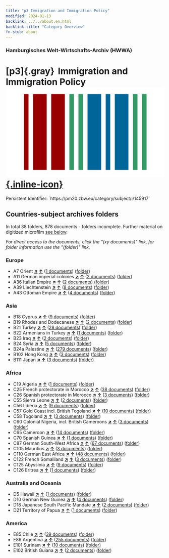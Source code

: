 ```yaml
---
title: "p3 Immigration and Immigration Policy"
modified: 2024-01-13
backlink: ../../about.en.html
backlink-title: "Category Overview"
fn-stub: about
---
```


### Hamburgisches Welt-Wirtschafts-Archiv (HWWA)

# [p3]{.gray}&#8201; Immigration and Immigration Policy &#160; [![Wikidata](/images/Wikidata-logo.svg "Wikidata"){.inline-icon}](http://www.wikidata.org/entity/Q99428101)

<div class="hint">Persistent Identifier: `https://pm20.zbw.eu/category/subject/i/145917`</div>







## Countries-subject archives folders







In total 38 folders, 878 documents - folders incomplete. Further material on digitized microfilm [see below](#filmsections).

_For direct access to the documents, click the "(xy documents)" link, for folder information use the "(folder)" link._



### Europe

- A7 Orient [**&nearr;**](../../../geo/i/140902/about.en.html "Orient (all folders)") [**&uarr;**](../../../geo/about.en.html#A7 "Country category system") (<a href="https://pm20.zbw.eu/iiifview/folder/sh/140902,145917" title="about: Orient : Immigration and Immigration Policy" target="_blank">1 documents</a>) ([folder](../../../../folder/sh/1409xx/140902/1459xx/145917/about.en.html))
- A11 German imperial colonies [**&nearr;**](../../../geo/i/140960/about.en.html "German imperial colonies (all folders)") [**&uarr;**](../../../geo/about.en.html#A11 "Country category system") (<a href="https://pm20.zbw.eu/iiifview/folder/sh/140960,145917" title="about: German imperial colonies : Immigration and Immigration Policy" target="_blank">2 documents</a>) ([folder](../../../../folder/sh/1409xx/140960/1459xx/145917/about.en.html))
- A36 Italian Empire [**&nearr;**](../../../geo/i/141012/about.en.html "Italian Empire (all folders)") [**&uarr;**](../../../geo/about.en.html#A36 "Country category system") (<a href="https://pm20.zbw.eu/iiifview/folder/sh/141012,145917" title="about: Italian Empire : Immigration and Immigration Policy" target="_blank">2 documents</a>) ([folder](../../../../folder/sh/1410xx/141012/1459xx/145917/about.en.html))
- A39 Liechtenstein [**&nearr;**](../../../geo/i/141016/about.en.html "Liechtenstein (all folders)") [**&uarr;**](../../../geo/about.en.html#A39 "Country category system") (<a href="https://pm20.zbw.eu/iiifview/folder/sh/141016,145917" title="about: Liechtenstein : Immigration and Immigration Policy" target="_blank">8 documents</a>) ([folder](../../../../folder/sh/1410xx/141016/1459xx/145917/about.en.html))
- A43 Ottoman Empire [**&nearr;**](../../../geo/i/141034/about.en.html "Ottoman Empire (all folders)") [**&uarr;**](../../../geo/about.en.html#A43 "Country category system") (<a href="https://pm20.zbw.eu/iiifview/folder/sh/141034,145917" title="about: Ottoman Empire : Immigration and Immigration Policy" target="_blank">4 documents</a>) ([folder](../../../../folder/sh/1410xx/141034/1459xx/145917/about.en.html))

### Asia

- B18 Cyprus [**&nearr;**](../../../geo/i/141079/about.en.html "Cyprus (all folders)") [**&uarr;**](../../../geo/about.en.html#B18 "Country category system") (<a href="https://pm20.zbw.eu/iiifview/folder/sh/141079,145917" title="about: Cyprus : Immigration and Immigration Policy" target="_blank">9 documents</a>) ([folder](../../../../folder/sh/1410xx/141079/1459xx/145917/about.en.html))
- B19 Rhodes and Dodecanese [**&nearr;**](../../../geo/i/141106/about.en.html "Rhodes and Dodecanese (all folders)") [**&uarr;**](../../../geo/about.en.html#B19 "Country category system") (<a href="https://pm20.zbw.eu/iiifview/folder/sh/141106,145917" title="about: Rhodes and Dodecanese : Immigration and Immigration Policy" target="_blank">2 documents</a>) ([folder](../../../../folder/sh/1411xx/141106/1459xx/145917/about.en.html))
- B21 Turkey [**&nearr;**](../../../geo/i/141111/about.en.html "Turkey (all folders)") [**&uarr;**](../../../geo/about.en.html#B21 "Country category system") (<a href="https://pm20.zbw.eu/iiifview/folder/sh/141111,145917" title="about: Turkey : Immigration and Immigration Policy" target="_blank">28 documents</a>) ([folder](../../../../folder/sh/1411xx/141111/1459xx/145917/about.en.html))
- B22 Armenians in Turkey [**&nearr;**](../../../geo/i/141112/about.en.html "Armenians in Turkey (all folders)") [**&uarr;**](../../../geo/about.en.html#B22 "Country category system") (<a href="https://pm20.zbw.eu/iiifview/folder/sh/141112,145917" title="about: Armenians in Turkey : Immigration and Immigration Policy" target="_blank">1 documents</a>) ([folder](../../../../folder/sh/1411xx/141112/1459xx/145917/about.en.html))
- B23 Iraq [**&nearr;**](../../../geo/i/141113/about.en.html "Iraq (all folders)") [**&uarr;**](../../../geo/about.en.html#B23 "Country category system") (<a href="https://pm20.zbw.eu/iiifview/folder/sh/141113,145917" title="about: Iraq : Immigration and Immigration Policy" target="_blank">2 documents</a>) ([folder](../../../../folder/sh/1411xx/141113/1459xx/145917/about.en.html))
- B24 Syria [**&nearr;**](../../../geo/i/141114/about.en.html "Syria (all folders)") [**&uarr;**](../../../geo/about.en.html#B24 "Country category system") (<a href="https://pm20.zbw.eu/iiifview/folder/sh/141114,145917" title="about: Syria : Immigration and Immigration Policy" target="_blank">5 documents</a>) ([folder](../../../../folder/sh/1411xx/141114/1459xx/145917/about.en.html))
- B24a Palestine [**&nearr;**](../../../geo/i/141115/about.en.html "Palestine (all folders)") [**&uarr;**](../../../geo/about.en.html#B24a "Country category system") (<a href="https://pm20.zbw.eu/iiifview/folder/sh/141115,145917" title="about: Palestine : Immigration and Immigration Policy" target="_blank">279 documents</a>) ([folder](../../../../folder/sh/1411xx/141115/1459xx/145917/about.en.html))
- B102 Hong Kong [**&nearr;**](../../../geo/i/141268/about.en.html "Hong Kong (all folders)") [**&uarr;**](../../../geo/about.en.html#B102 "Country category system") (<a href="https://pm20.zbw.eu/iiifview/folder/sh/141268,145917" title="about: Hong Kong : Immigration and Immigration Policy" target="_blank">3 documents</a>) ([folder](../../../../folder/sh/1412xx/141268/1459xx/145917/about.en.html))
- B111 Japan [**&nearr;**](../../../geo/i/141272/about.en.html "Japan (all folders)") [**&uarr;**](../../../geo/about.en.html#B111 "Country category system") (<a href="https://pm20.zbw.eu/iiifview/folder/sh/141272,145917" title="about: Japan : Immigration and Immigration Policy" target="_blank">3 documents</a>) ([folder](../../../../folder/sh/1412xx/141272/1459xx/145917/about.en.html))

### Africa

- C19 Algeria [**&nearr;**](../../../geo/i/141354/about.en.html "Algeria (all folders)") [**&uarr;**](../../../geo/about.en.html#C19 "Country category system") (<a href="https://pm20.zbw.eu/iiifview/folder/sh/141354,145917" title="about: Algeria : Immigration and Immigration Policy" target="_blank">1 documents</a>) ([folder](../../../../folder/sh/1413xx/141354/1459xx/145917/about.en.html))
- C25 French protectorate in Morocco [**&nearr;**](../../../geo/i/141358/about.en.html "French protectorate in Morocco (all folders)") [**&uarr;**](../../../geo/about.en.html#C25 "Country category system") (<a href="https://pm20.zbw.eu/iiifview/folder/sh/141358,145917" title="about: French protectorate in Morocco : Immigration and Immigration Policy" target="_blank">38 documents</a>) ([folder](../../../../folder/sh/1413xx/141358/1459xx/145917/about.en.html))
- C26 Spanish protectorate in Morocco [**&nearr;**](../../../geo/i/141359/about.en.html "Spanish protectorate in Morocco (all folders)") [**&uarr;**](../../../geo/about.en.html#C26 "Country category system") (<a href="https://pm20.zbw.eu/iiifview/folder/sh/141359,145917" title="about: Spanish protectorate in Morocco : Immigration and Immigration Policy" target="_blank">3 documents</a>) ([folder](../../../../folder/sh/1413xx/141359/1459xx/145917/about.en.html))
- C55 Sierra Leone [**&nearr;**](../../../geo/i/141404/about.en.html "Sierra Leone (all folders)") [**&uarr;**](../../../geo/about.en.html#C55 "Country category system") (<a href="https://pm20.zbw.eu/iiifview/folder/sh/141404,145917" title="about: Sierra Leone : Immigration and Immigration Policy" target="_blank">2 documents</a>) ([folder](../../../../folder/sh/1414xx/141404/1459xx/145917/about.en.html))
- C56 Liberia [**&nearr;**](../../../geo/i/141405/about.en.html "Liberia (all folders)") [**&uarr;**](../../../geo/about.en.html#C56 "Country category system") (<a href="https://pm20.zbw.eu/iiifview/folder/sh/141405,145917" title="about: Liberia : Immigration and Immigration Policy" target="_blank">9 documents</a>) ([folder](../../../../folder/sh/1414xx/141405/1459xx/145917/about.en.html))
- C57 Gold Coast incl. British Togoland [**&nearr;**](../../../geo/i/141406/about.en.html "Gold Coast incl. British Togoland (all folders)") [**&uarr;**](../../../geo/about.en.html#C57 "Country category system") (<a href="https://pm20.zbw.eu/iiifview/folder/sh/141406,145917" title="about: Gold Coast incl. British Togoland : Immigration and Immigration Policy" target="_blank">10 documents</a>) ([folder](../../../../folder/sh/1414xx/141406/1459xx/145917/about.en.html))
- C58 Togoland [**&nearr;**](../../../geo/i/141408/about.en.html "Togoland (all folders)") [**&uarr;**](../../../geo/about.en.html#C58 "Country category system") (<a href="https://pm20.zbw.eu/iiifview/folder/sh/141408,145917" title="about: Togoland : Immigration and Immigration Policy" target="_blank">3 documents</a>) ([folder](../../../../folder/sh/1414xx/141408/1459xx/145917/about.en.html))
- C60 Colonial Nigeria, incl. British Cameroons [**&nearr;**](../../../geo/i/141409/about.en.html "Colonial Nigeria, incl. British Cameroons (all folders)") [**&uarr;**](../../../geo/about.en.html#C60 "Country category system") (<a href="https://pm20.zbw.eu/iiifview/folder/sh/141409,145917" title="about: Colonial Nigeria, incl. British Cameroons : Immigration and Immigration Policy" target="_blank">3 documents</a>) ([folder](../../../../folder/sh/1414xx/141409/1459xx/145917/about.en.html))
- C65 Cameroon [**&nearr;**](../../../geo/i/141410/about.en.html "Cameroon (all folders)") [**&uarr;**](../../../geo/about.en.html#C65 "Country category system") (<a href="https://pm20.zbw.eu/iiifview/folder/sh/141410,145917" title="about: Cameroon : Immigration and Immigration Policy" target="_blank">14 documents</a>) ([folder](../../../../folder/sh/1414xx/141410/1459xx/145917/about.en.html))
- C70 Spanish Guinea [**&nearr;**](../../../geo/i/141412/about.en.html "Spanish Guinea (all folders)") [**&uarr;**](../../../geo/about.en.html#C70 "Country category system") (<a href="https://pm20.zbw.eu/iiifview/folder/sh/141412,145917" title="about: Spanish Guinea : Immigration and Immigration Policy" target="_blank">1 documents</a>) ([folder](../../../../folder/sh/1414xx/141412/1459xx/145917/about.en.html))
- C87 German South-West Africa [**&nearr;**](../../../geo/i/141450/about.en.html "German South-West Africa (all folders)") [**&uarr;**](../../../geo/about.en.html#C87 "Country category system") (<a href="https://pm20.zbw.eu/iiifview/folder/sh/141450,145917" title="about: German South-West Africa : Immigration and Immigration Policy" target="_blank">67 documents</a>) ([folder](../../../../folder/sh/1414xx/141450/1459xx/145917/about.en.html))
- C105 Mauritius [**&nearr;**](../../../geo/i/141469/about.en.html "Mauritius (all folders)") [**&uarr;**](../../../geo/about.en.html#C105 "Country category system") (<a href="https://pm20.zbw.eu/iiifview/folder/sh/141469,145917" title="about: Mauritius : Immigration and Immigration Policy" target="_blank">3 documents</a>) ([folder](../../../../folder/sh/1414xx/141469/1459xx/145917/about.en.html))
- C110 German East Africa [**&nearr;**](../../../geo/i/141471/about.en.html "German East Africa (all folders)") [**&uarr;**](../../../geo/about.en.html#C110 "Country category system") (<a href="https://pm20.zbw.eu/iiifview/folder/sh/141471,145917" title="about: German East Africa : Immigration and Immigration Policy" target="_blank">48 documents</a>) ([folder](../../../../folder/sh/1414xx/141471/1459xx/145917/about.en.html))
- C122 French Somaliland [**&nearr;**](../../../geo/i/141479/about.en.html "French Somaliland (all folders)") [**&uarr;**](../../../geo/about.en.html#C122 "Country category system") (<a href="https://pm20.zbw.eu/iiifview/folder/sh/141479,145917" title="about: French Somaliland : Immigration and Immigration Policy" target="_blank">3 documents</a>) ([folder](../../../../folder/sh/1414xx/141479/1459xx/145917/about.en.html))
- C125 Abyssinia [**&nearr;**](../../../geo/i/141482/about.en.html "Abyssinia (all folders)") [**&uarr;**](../../../geo/about.en.html#C125 "Country category system") (<a href="https://pm20.zbw.eu/iiifview/folder/sh/141482,145917" title="about: Abyssinia : Immigration and Immigration Policy" target="_blank">9 documents</a>) ([folder](../../../../folder/sh/1414xx/141482/1459xx/145917/about.en.html))
- C126 Eritrea [**&nearr;**](../../../geo/i/141483/about.en.html "Eritrea (all folders)") [**&uarr;**](../../../geo/about.en.html#C126 "Country category system") (<a href="https://pm20.zbw.eu/iiifview/folder/sh/141483,145917" title="about: Eritrea : Immigration and Immigration Policy" target="_blank">1 documents</a>) ([folder](../../../../folder/sh/1414xx/141483/1459xx/145917/about.en.html))

### Australia and Oceania

- D5 Hawaii [**&nearr;**](../../../geo/i/141595/about.en.html "Hawaii (all folders)") [**&uarr;**](../../../geo/about.en.html#D5 "Country category system") (<a href="https://pm20.zbw.eu/iiifview/folder/sh/141595,145917" title="about: Hawaii : Immigration and Immigration Policy" target="_blank">1 documents</a>) ([folder](../../../../folder/sh/1415xx/141595/1459xx/145917/about.en.html))
- D10 German New Guinea [**&nearr;**](../../../geo/i/141601/about.en.html "German New Guinea (all folders)") [**&uarr;**](../../../geo/about.en.html#D10 "Country category system") (<a href="https://pm20.zbw.eu/iiifview/folder/sh/141601,145917" title="about: German New Guinea : Immigration and Immigration Policy" target="_blank">4 documents</a>) ([folder](../../../../folder/sh/1416xx/141601/1459xx/145917/about.en.html))
- D18 Japanese South Pacific Mandate [**&nearr;**](../../../geo/i/141618/about.en.html "Japanese South Pacific Mandate (all folders)") [**&uarr;**](../../../geo/about.en.html#D18 "Country category system") (<a href="https://pm20.zbw.eu/iiifview/folder/sh/141618,145917" title="about: Japanese South Pacific Mandate : Immigration and Immigration Policy" target="_blank">2 documents</a>) ([folder](../../../../folder/sh/1416xx/141618/1459xx/145917/about.en.html))
- D21 Territory of Papua [**&nearr;**](../../../geo/i/141620/about.en.html "Territory of Papua (all folders)") [**&uarr;**](../../../geo/about.en.html#D21 "Country category system") (<a href="https://pm20.zbw.eu/iiifview/folder/sh/141620,145917" title="about: Territory of Papua : Immigration and Immigration Policy" target="_blank">1 documents</a>) ([folder](../../../../folder/sh/1416xx/141620/1459xx/145917/about.en.html))

### America

- E85 Chile [**&nearr;**](../../../geo/i/141691/about.en.html "Chile (all folders)") [**&uarr;**](../../../geo/about.en.html#E85 "Country category system") (<a href="https://pm20.zbw.eu/iiifview/folder/sh/141691,145917" title="about: Chile : Immigration and Immigration Policy" target="_blank">39 documents</a>) ([folder](../../../../folder/sh/1416xx/141691/1459xx/145917/about.en.html))
- E86 Argentina [**&nearr;**](../../../geo/i/141692/about.en.html "Argentina (all folders)") [**&uarr;**](../../../geo/about.en.html#E86 "Country category system") (<a href="https://pm20.zbw.eu/iiifview/folder/sh/141692,145917" title="about: Argentina : Immigration and Immigration Policy" target="_blank">255 documents</a>) ([folder](../../../../folder/sh/1416xx/141692/1459xx/145917/about.en.html))
- E101 Surinam [**&nearr;**](../../../geo/i/141699/about.en.html "Surinam (all folders)") [**&uarr;**](../../../geo/about.en.html#E101 "Country category system") (<a href="https://pm20.zbw.eu/iiifview/folder/sh/141699,145917" title="about: Surinam : Immigration and Immigration Policy" target="_blank">10 documents</a>) ([folder](../../../../folder/sh/1416xx/141699/1459xx/145917/about.en.html))
- E102 British Guiana [**&nearr;**](../../../geo/i/141700/about.en.html "British Guiana (all folders)") [**&uarr;**](../../../geo/about.en.html#E102 "Country category system") (<a href="https://pm20.zbw.eu/iiifview/folder/sh/141700,145917" title="about: British Guiana : Immigration and Immigration Policy" target="_blank">2 documents</a>) ([folder](../../../../folder/sh/1417xx/141700/1459xx/145917/about.en.html))



<a id="filmsections" />













